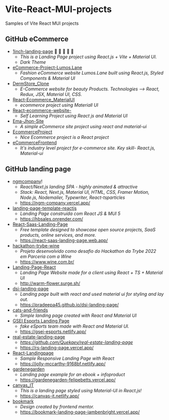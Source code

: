 # Vite-React-MUI-projects
Samples of Vite React MUI projects


## GitHub eCommerce

* [1inch-landing-page](https://github.com/tayadeaniket/1inch-landing-page) 🥑 🥕 🌽 🥦 🍆
  + _This is a Landing Page project using React.js + Vite + Material UI._
  + _Dark Theme_ 
* [eCommerce-Project-Lumos.Lane](https://github.com/Medha-Nr/eCommerce-Project-Lumos.Lane)
  + _Fashion eCommerce website Lumos.Lane built using React.js, Styled Components & Material UI_
* [DermStore_Clone](https://github.com/ayush-kr05/DermStore_Clone)
  + _E-Commerce website for beauty Products. Technologies --> React, Redux, JSX, Material UI, CSS._
* [React-Ecommerce_MaterialUI](https://github.com/rupeshrupz/React-Ecommerce_MaterialUI)
  + _ecommerce project using Materiall UI_
* [React-ecommerce-website-](https://github.com/Shahnawaz-Muhammad/React-ecommerce-website-)
  - _Self Learning Project using React js and Material UI_
* [Ema-Jhon-Site](https://github.com/phsaurav/Ema-Jhon-Site)
  + _A simple eCommerce site project using react and material-ui_
* [EcommerceProject](https://github.com/Bahaa83/EcommerceProject)
  + _Nice Ecommerce project is a React project_
* [eCommerceFrontend](https://github.com/birajhalder1/eCommerceFrontend)
  + _It's industry level project for e-commerce site. Key skill- React.js, Material-ui_

## GitHub landing page

* [ngmcompany](https://github.com/i-sviridov/ngmcompany)!
  + _React/Next.js landing SPA - highly animated & attractive_
  + _Stack: React, Next.js, Material UI, HTML, CSS, Framer Motion, Node.js, Nodemailer, Typewriter, React-tsparticles_
  + https://ngm-company.vercel.app/
* [landing-page-template-reactjs](https://github.com/alessandradocouto/landing-page-template-reactjs)
  + _Landing Page construída com React JS & MUI 5_
  + https://hbsales.onrender.com/
* [React-Saas-Landing-Page](https://github.com/ipsum13/React-Saas-Landing-Page)
  + _Free template designed to showcase open source projects, SaaS products, online services, and more._
  + https://react-saas-landing-page.web.app/
* [hackathon-trybe-wine](https://github.com/raphaelalmeidamartins/hackathon-trybe-wine)
  + _Projeto desenvolvido como desafio do Hackathon da Trybe 2022 em Parceria com a Wine_
  + https://www.wine.com.br/
* [Landing-Page-React](https://github.com/amit090shukla/Landing-Page-React)
  + _Landing Page Website made for a client using React + TS + Material UI_
  + http://warm-flower.surge.sh/
* [dsi-landing-page](https://github.com/pradeepa45/dsi-landing-page)
  + _Landing page built with react and used material ui for styling and lay out._
  + https://pradeepa45.github.io/dsi-landing-page/
* [cats-and-friends](https://github.com/radomyr-horban/cats-and-friends)
  + _Simple landing page created with React and Material UI_
* [GSEI Esports Landing Page](https://github.com/mateojacques/react-landing-esports)
  + _fake eSports team made with React and Material UI._
  + https://gsei-esports.netlify.app/
* [real-estate-landing-page](https://github.com/Quekaey/real-estate-landing-page)
  + _https://github.com/Quekaey/real-estate-landing-page_
  + https://rs-landing-page.vercel.app/
* [React-Landingpage](https://github.com/Mona95/React-Landingpage)
  + _Sample Responsive Landing Page with React_
  + https://jolly-mccarthy-9168bf.netlify.app/
* [gardenegarden](https://github.com/felipebetts/gardenegarden)
  + _Landing page example for an ebook + infoproduct_
  + https://gardenegarden-felipebetts.vercel.app/
* [canvas_IT](https://github.com/faizulislamfair/canvas_IT)
  + _This is a landing page styled using Material-UI in React.js!_
  + https://canvas-it.netlify.app/
* [bookmark](https://github.com/papayankey/bookmark)
  + _Design created by frontend mentor._
  + https://bookmark-landing-page-iambenbright.vercel.app/









